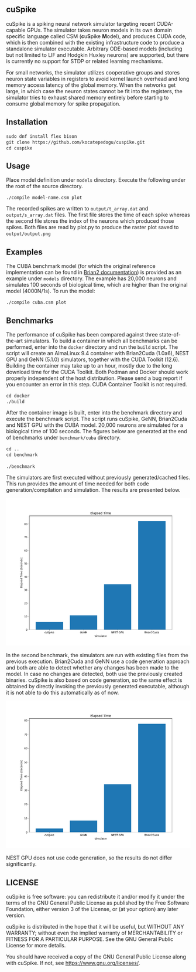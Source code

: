 ## cuSpike ##

cuSpike is a spiking neural network simulator targeting recent CUDA-capable GPUs. The simulator takes neuron models in its own domain specific language called CSM (**c**u**S**pike **M**odel), and produces CUDA code, which is then combined with the existing infrastructure code to produce a standalone simulator executable. Arbitrary ODE-based models (including but not limited to LIF and Hodgkin Huxley neurons) are supported, but there is currently no support for STDP or related learning mechanisms.

For small networks, the simulator utilizes cooperative groups and stores neuron state variables in registers to avoid kernel launch overhead and long memory access latency of the global memory. When the networks get large, in which case the neuron states cannot be fit into the registers, the simulator tries to exhaust shared memory entirely before starting to consume global memory for spike propagation.

## Installation

```
sudo dnf install flex bison
git clone https://github.com/kocatepedogu/cuspike.git
cd cuspike
```

## Usage ##

Place model definition under `models` directory. Execute the following under the root of the source directory.

```
./compile model-name.csm plot
```

The recorded spikes are written to `output/t_array.dat` and `output/s_array.dat` files. The first file stores the time of each spike whereas the second file stores the index of the neurons which produced those spikes. Both files are read by plot.py to produce the raster plot saved to `output/output.png`

## Examples ##

The CUBA benchmark model (for which the original reference implementation can be found in [Brian2 documentation](https://brian2.readthedocs.io/en/stable/examples/CUBA.html)) is provided as an example under `models` directory. The example has 20,000 neurons and simulates 100 seconds of biological time, which are higher than the original model (4000N/1s). To run the model:

```
./compile cuba.csm plot
```

## Benchmarks ##

The performance of cuSpike has been compared against three state-of-the-art simulators. To build a container in which all benchmarks can be performed, enter into the `docker` directory and run the `build` script. The script will create an AlmaLinux 9.4 container with Brian2Cuda (1.0a6), NEST GPU and GeNN (5.1.0) simulators, together with the CUDA Toolkit (12.6). Building the container may take up to an hour, mostly due to the long download time for the CUDA Toolkit. Both Podman and Docker should work properly independent of the host distribution. Please send a bug report if you encounter an error in this step. CUDA Container Toolkit is not required.

```
cd docker
./build
```

After the container image is built, enter into the benchmark directory and execute the benchmark script. The script runs cuSpike, GeNN, Brian2Cuda and NEST GPU with the CUBA model. 20,000 neurons are simulated for a biological time of 100 seconds. The figures below are generated at the end of benchmarks under `benchmark/cuba` directory.

```
cd ..
cd benchmark

./benchmark
```

The simulators are first executed without previously generated/cached files. This run provides the amount of time needed for both code generation/compilation and simulation. The results are presented below.

<img src="./benchmark/cuba/cuba-elapsedtime-including-compilation.png" width="600px">

In the second benchmark, the simulators are run with existing files from the previous execution. Brian2Cuda and GeNN use a code generation approach and both are able to detect whether any changes has been made to the model. In case no changes are detected, both use the previously created binaries. cuSpike is also based on code generation, so the same effect is obtained by directly invoking the previously generated executable, although it is not able to do this automatically as of now.

<img src="./benchmark/cuba/cuba-elapsedtime-excluding-compilation.png" width="600px">

NEST GPU does not use code generation, so the results do not differ significantly.

## LICENSE

cuSpike is free software: you can redistribute it and/or modify
it under the terms of the GNU General Public License as published by
the Free Software Foundation, either version 3 of the License, or
(at your option) any later version.

cuSpike is distributed in the hope that it will be useful, but WITHOUT
ANY WARRANTY; without even the implied warranty of MERCHANTABILITY or
FITNESS FOR A PARTICULAR PURPOSE. See the GNU General Public License
for more details.

You should have received a copy of the GNU General Public License along
with cuSpike. If not, see <https://www.gnu.org/licenses/>.
